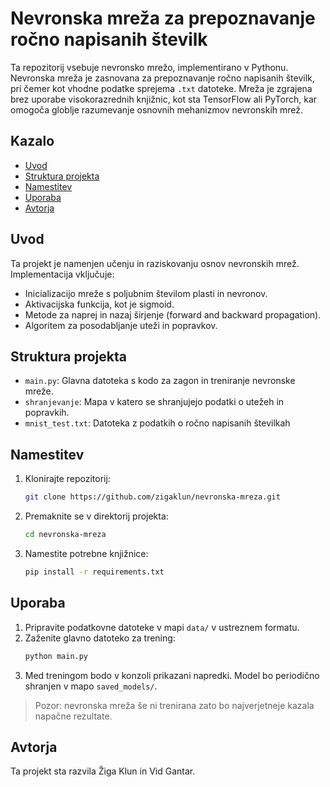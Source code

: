 # Nevronska mreža za prepoznavanje ročno napisanih številk

Ta repozitorij vsebuje nevronsko mrežo, implementirano v Pythonu. Nevronska mreža je zasnovana za prepoznavanje ročno napisanih številk, pri čemer kot vhodne podatke sprejema `.txt` datoteke. Mreža je zgrajena brez uporabe visokorazrednih knjižnic, kot sta TensorFlow ali PyTorch, kar omogoča globlje razumevanje osnovnih mehanizmov nevronskih mrež.

## Kazalo

- [Uvod](#uvod)
- [Struktura projekta](#struktura-projekta)
- [Namestitev](#namestitev)
- [Uporaba](#uporaba)
- [Avtorja](#avtorja)
## Uvod

Ta projekt je namenjen učenju in raziskovanju osnov nevronskih mrež. Implementacija vključuje:
- Inicializacijo mreže s poljubnim številom plasti in nevronov.
- Aktivacijska funkcija, kot je sigmoid.
- Metode za naprej in nazaj širjenje (forward and backward propagation).
- Algoritem za posodabljanje uteži in popravkov.

## Struktura projekta

- `main.py`: Glavna datoteka s kodo za zagon in treniranje nevronske mreže.
- `shranjevanje`: Mapa v katero se shranjujejo podatki o utežeh in popravkih.
- `mnist_test.txt`: Datoteka z podatkih o ročno napisanih številkah 

## Namestitev

1. Klonirajte repozitorij:
    ```sh
    git clone https://github.com/zigaklun/nevronska-mreza.git
    ```
2. Premaknite se v direktorij projekta:
    ```sh
    cd nevronska-mreza
    ```
3. Namestite potrebne knjižnice:
    ```sh
    pip install -r requirements.txt
    ```

## Uporaba

1. Pripravite podatkovne datoteke v mapi `data/` v ustreznem formatu.
2. Zaženite glavno datoteko za trening:
    ```sh
    python main.py
    ```
3. Med treningom bodo v konzoli prikazani napredki. Model bo periodično shranjen v mapo `saved_models/`.
> Pozor: nevronska mreža še ni trenirana zato bo najverjetneje kazala napačne rezultate. 

## Avtorja
Ta projekt sta razvila Žiga Klun in Vid Gantar.
